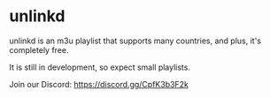 # unlinkd
unlinkd is an m3u playlist that supports many countries, and plus, it's completely free.

It is still in development, so expect small playlists.

Join our Discord: https://discord.gg/CpfK3b3F2k

